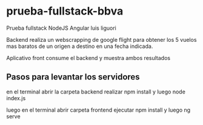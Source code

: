 # prueba-fullstack-bbva
Prueba fullstack NodeJS Angular luis liguori

Backend realiza un webscrapping de google flight para obtener los 5 vuelos mas baratos de un origen a destino en una fecha indicada.

Aplicativo front consume el backend y muestra ambos resultados

## Pasos para levantar los servidores

en el terminal abrir la carpeta backend realizar npm install y luego node index.js

luego en el terminal abrir carpeta frontend ejecutar npm install y luego ng serve
